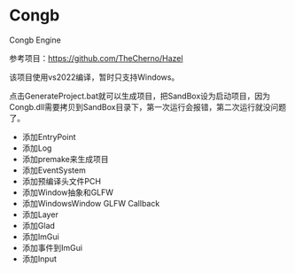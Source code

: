# Congb
Congb Engine

参考项目：https://github.com/TheCherno/Hazel

该项目使用vs2022编译，暂时只支持Windows。

点击GenerateProject.bat就可以生成项目，把SandBox设为启动项目，因为Congb.dll需要拷贝到SandBox目录下，第一次运行会报错，第二次运行就没问题了。

- 添加EntryPoint
- 添加Log
- 添加premake来生成项目
- 添加EventSystem
- 添加预编译头文件PCH
- 添加Window抽象和GLFW
- 添加WindowsWindow GLFW Callback
- 添加Layer
- 添加Glad
- 添加ImGui
- 添加事件到ImGui
- 添加Input
